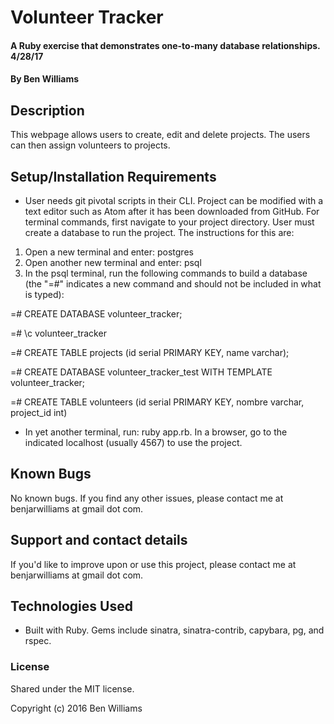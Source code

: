 # Volunteer Tracker

#### A Ruby exercise that demonstrates one-to-many database relationships. 4/28/17

#### By Ben Williams

## Description

This webpage allows users to create, edit and delete projects. The users can then assign volunteers to projects.

## Setup/Installation Requirements
* User needs git pivotal scripts in their CLI. Project can be modified with a text editor such as Atom after it has been downloaded from GitHub. For terminal commands, first navigate to your project directory. User must create a database to run the project. The instructions for this are:

1. Open a new terminal and enter: postgres
2. Open another new terminal and enter: psql
3. In the psql terminal, run the following commands to build a database (the "=#" indicates a new command and should not be included in what is typed):

=# CREATE DATABASE volunteer_tracker;

=# \c volunteer_tracker

=# CREATE TABLE projects (id serial PRIMARY KEY, name varchar);

=# CREATE DATABASE volunteer_tracker_test WITH TEMPLATE volunteer_tracker;

=# CREATE TABLE volunteers (id serial PRIMARY KEY, nombre varchar, project_id int)


* In yet another terminal, run: ruby app.rb. In a browser, go to the indicated localhost (usually 4567) to use the project.

## Known Bugs

No known bugs. If you find any other issues, please contact me at benjarwilliams at gmail dot com.

## Support and contact details

If you'd like to improve upon or use this project, please contact me at benjarwilliams at gmail dot com.

## Technologies Used

* Built with Ruby. Gems include sinatra, sinatra-contrib, capybara, pg, and rspec.

### License

Shared under the MIT license.

Copyright (c) 2016 Ben Williams

